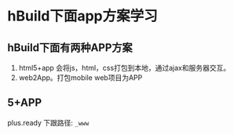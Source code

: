 
# hBuild下面app方案学习

## hBuild下面有两种APP方案

1. html5+app 会将js，html，css打包到本地，通过ajax和服务器交互。
2. web2App。打包mobile web项目为APP

## 5+APP
plus.ready 下跟路径: `_www`
